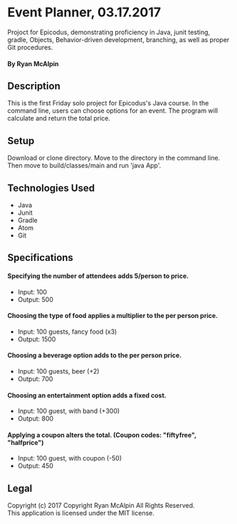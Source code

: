 # Event Planner, 03.17.2017
Projoct for Epicodus, demonstrating proficiency in Java, junit testing, gradle, Objects, Behavior-driven development, branching, as well as proper Git procedures.

#### By Ryan McAlpin

## Description
This is the first Friday solo project for Epicodus's Java course. In the command line, users can choose options for an event. The program will calculate and return the total price.

## Setup
Download or clone directory. Move to the directory in the command line. Then move to build/classes/main and run 'java App'.

## Technologies Used
 * Java
 * Junit
 * Gradle
 * Atom
 * Git

## Specifications

#### Specifying the number of attendees adds 5/person to price.
  * Input: 100
  * Output: 500

#### Choosing the type of food applies a multiplier to the per person price.
  * Input: 100 guests, fancy food (x3)
  * Output: 1500

#### Choosing a beverage option adds to the per person price.
  * Input: 100 guests, beer (+2)
  * Output: 700

#### Choosing an entertainment option adds a fixed cost.
  * Input: 100 guest, with band (+300)
  * Output: 800

#### Applying a coupon alters the total. (Coupon codes: "fiftyfree", "halfprice")
  * Input: 100 guest, with coupon (-50)
  * Output: 450


## Legal
Copyright (c) 2017 Copyright Ryan McAlpin All Rights Reserved.<br/>
This application is licensed under the MIT license.
